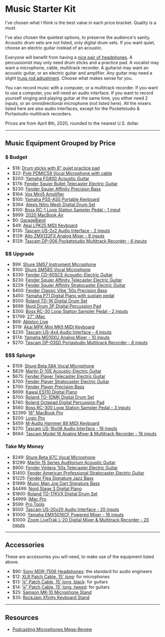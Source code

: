 # Music Starter Kit

I've chosen what I think is the best value in each price bracket. Quality is a
must.

I've also chosen the quietest options, to preserve the audience's sanity.
Acoustic drum sets are not listed, only digital drum sets. If you want quiet,
choose an electric guitar instead of an acoustic.

Everyone will benefit from having a [nice pair of
headphones](https://smile.amazon.com/dp/B000AJIF4E). A percussionist may only
need drum sticks and a practice pad. A vocalist may want a microphone, cable,
multitrack recorder. A guitarist may want an acoustic guitar, or an electric
guitar and amplifier. Any guitar may need a slight [truss rod
adjustment](https://www.youtube.com/channel/UCdr6rJVSSx54ByuY5U2ohTQ "StewMac's
guitar repair YouTube channel").
Choose what makes sense for you.

You can record music with a computer, or a multitrack recorder. If you want to
use a computer, you will need an audio interface. If you want to record
yourself singing and playing guitar at the same time, you either need 2 inputs,
or an omnidirectional microphone (not listed here). All the mixers listed here
are also audio interfaces, except for the Pocketstudio & Portastudio multitrack
recorders.

Prices are from April 8th, 2020, rounded to the nearest U.S. dollar.

---

## Music Equipment Grouped by Price

### $ Budget
- $18: [Drum sticks with 8" quiet practice pad](https://smile.amazon.com/dp/B07W6NXZ15)
- $22: [Pyle PDMIC59 Vocal Microphone with cable](https://smile.amazon.com/dp/B01B1JHEX4)
- $200: [Yamaha FG800 Acoustic Guitar](https://smile.amazon.com/dp/B01C92QHLC)
- $178: [Fender Squier Bullet Telecaster Electric Guitar](https://smile.amazon.com/dp/B07TFR8XBR)
- $230: [Fender Squier Affinity Precision Bass](https://smile.amazon.com/dp/B07B6PZG4L)
- $164: [Vox Mini5 Amplifier](https://smile.amazon.com/dp/B00CD2PQKW)
- $100: [Yamaha PSS-A50 Portable Keyboard](https://smile.amazon.com/dp/B07ZKY4J1G)
- $364: [Alesis Nitro Mesh Digital Drum Set](https://smile.amazon.com/dp/B07BW1XJGP)
- $100: [Boss RC-1 Loop Station Sampler Pedal - 1 input](https://smile.amazon.com/dp/B00OB7K46I)
- $999: [2020 MacBook Air](https://www.apple.com/shop/buy-mac/macbook-air)
- $0: [GarageBand](https://www.apple.com/mac/garageband/)
- $49: [Akai LPK25 MIDI Keyboard](https://smile.amazon.com/dp/B002M8GBDI)
- $135: [Tascam US-2x2 Audio Interface - 2 inputs](https://smile.amazon.com/dp/B00MIXF2RS)
- $129: [Alto ZMX122FX Analog Mixer - 8 inputs](https://smile.amazon.com/dp/B004TM31FG)
- $129: [Tascam DP-006 Pocketstudio Multitrack Recorder - 6 inputs](https://smile.amazon.com/dp/B00BEGS5NI)

### $$ Upgrade
- $99: [Shure SM57 Instrument Microphone](https://smile.amazon.com/dp/B000CZ0R3S)
- $100: [Shure SM58S Vocal Microphone](https://smile.amazon.com/dp/B0000AQRSU)
- $330: [Fender CD-60SCE Acoustic-Electric Guitar](https://smile.amazon.com/dp/B07F39CHRZ)
- $230: [Fender Squier Affinity Telecaster Electric Guitar](https://smile.amazon.com/dp/B0002GOE6S)
- $229: [Fender Squier Affinity Stratocaster Electric Guitar](https://smile.amazon.com/dp/B07FYKN2RJ)
- $400: [Fender Classic Vibe '50s Precision Bass](https://smile.amazon.com/dp/B07T7XJXWK)
- $450: [Yamaha P71 Digital Piano with sustain pedal](https://smile.amazon.com/dp/B01LY8OUQW)
- $500: [Roland TD-1K Digital Drum Set](https://smile.amazon.com/dp/B00OZNYIQA)
- $699: [Nord Drum 3P Digital Percussion Pad](https://smile.amazon.com/dp/B01G7EFJ3U)
- $300: [Boss RC-30 Loop Station Sampler Pedal - 2 inputs](https://smile.amazon.com/dp/B004J24YZ2)
- $1799: [27" iMac](https://www.apple.com/shop/buy-mac/imac/27-inch)
- $69: [Ableton Live](https://www.ableton.com/en/shop/live/)
- $119: [Akai MPK Mini MKII MIDI Keyboard](https://smile.amazon.com/dp/B00IJ6QAO2)
- $230: [Tascam US-4x4 Audio Interface - 4 inputs](https://smile.amazon.com/dp/B00MIXF1JW)
- $174: [Yamaha MG10XU Analog Mixer - 10 inputs](https://smile.amazon.com/dp/B076M3PWKC)
- $270: [Tascam DP-03SD Portastudio Multitrack Recorder - 8 inputs](https://smile.amazon.com/dp/B00GGN4NXA)

### $$$ Splurge
- $159: [Shure Beta 58A Vocal Microphone](https://smile.amazon.com/dp/B0002BACB4)
- $829: [Martin D-10E Acoustic-Electric Guitar](https://smile.amazon.com/dp/B07MWY9JXR)
- $675: [Fender Player Telecaster Electric Guitar](https://smile.amazon.com/dp/B07V7XZZM3)
- $700: [Fender Player Stratocaster Electric Guitar](https://smile.amazon.com/dp/B07CTX2F5F)
- $700: [Fender Player Precision Bass](https://smile.amazon.com/dp/B07CTW4T7B)
- $699: [Kawai ES110 Digital Piano](https://smile.amazon.com/dp/B01N7WBESD)
- $700: [Roland TD-1DMK Digital Drum Set](https://smile.amazon.com/dp/B07HC2ZMN4)
- $740: [Roland Octapad Digital Percussion Pad](https://smile.amazon.com/dp/B0089KQQNI)
- $580: [Boss RC-300 Loop Station Sampler Pedal - 3 inputs](https://smile.amazon.com/dp/B005P4NVJI)
- $2399: [16" MacBook Pro](https://www.apple.com/shop/buy-mac/macbook-pro/16-inch)
- $200: [Logic Pro](https://www.apple.com/logic-pro/)
- $459: [M-Audio Hammer 88 MIDI Keyboard](https://smile.amazon.com/dp/B0714D3DVN)
- $270: [Tascam US-16x08 Audio Interface - 16 inputs](https://smile.amazon.com/dp/B00MIXF200)
- $684: [Tascam Model 16 Analog Mixer & Multitrack Recorder - 16 inputs](https://smile.amazon.com/dp/B07Y3ZT2QV)

### $$$$ Take My Money
- $249: [Shure Beta 87C Vocal Microphone](https://smile.amazon.com/dp/B0002DVKZO)
- $1299: [Martin 15 Series Auditorium Acoustic Guitar](https://smile.amazon.com/dp/B003K0IRLQ)
- $900: [Fender Vintera '50s Telecaster Electric Guitar](https://smile.amazon.com/dp/B07SLGVSQC)
- $1450: [Fender American Professional Stratocaster Electric Guitar](https://smile.amazon.com/dp/B01MTN0S02)
- $1225: [Fender Flea Signature Jazz Bass](https://smile.amazon.com/dp/B01HT2FFJ2)
- $1999: [Music Man Joe Dart Signature Bass](https://www.music-man.com/instruments/basses/joe-dart)
- $4499: [Nord Stage 3 Digital Piano](https://smile.amazon.com/dp/B07LGD741N)
- $1800: [Roland TD-17KVX Digital Drum Set](https://smile.amazon.com/dp/B07D1G9G54)
- $4999: [iMac Pro](https://www.apple.com/shop/buy-mac/imac-pro)
- $599: [Pro Tools](https://shop.avid.com/ccrz__ProductDetails?sku=DYNA20000)
- $500: [Tascam US-20x20 Audio Interface - 20 inputs](https://smile.amazon.com/dp/B016R8CQJG)
- $1000: [Yamaha EMX5016CF Powered Mixer - 16 inputs](https://smile.amazon.com/dp/B000YID5IW)
- $1000: [Zoom LiveTrak L-20 Digital Mixer & Multitrack Recorder - 20 inputs](https://smile.amazon.com/dp/B07FKBFK11)

---

## Accessories
These are accessories you will need, to make use of the equipment listed above.
- $90: [Sony MDR-7506 Headphones](https://smile.amazon.com/dp/B000AJIF4E): the standard for audio engineers
- $12: [XLR Patch Cable, 15' long](https://smile.amazon.com/dp/B00M090FDG): for microphones
- $13: [¼" Patch Cable, 15' long, black](https://smile.amazon.com/dp/B001RXSFME): for guitars
- $14: [¼" Patch Cable, 15' long, tweed](https://smile.amazon.com/dp/B00XQEH5P0): for guitars
- $25: [Samson MK-10 Microphone Stand](https://smile.amazon.com/dp/B003CLIPHO)
- $35: [RockJam Xfinity Keyboard Stand](https://smile.amazon.com/dp/B01B15JPCQ)

---

## Resources
- [Podcasting Microphones Mega-Review](https://marco.org/podcasting-microphones)
